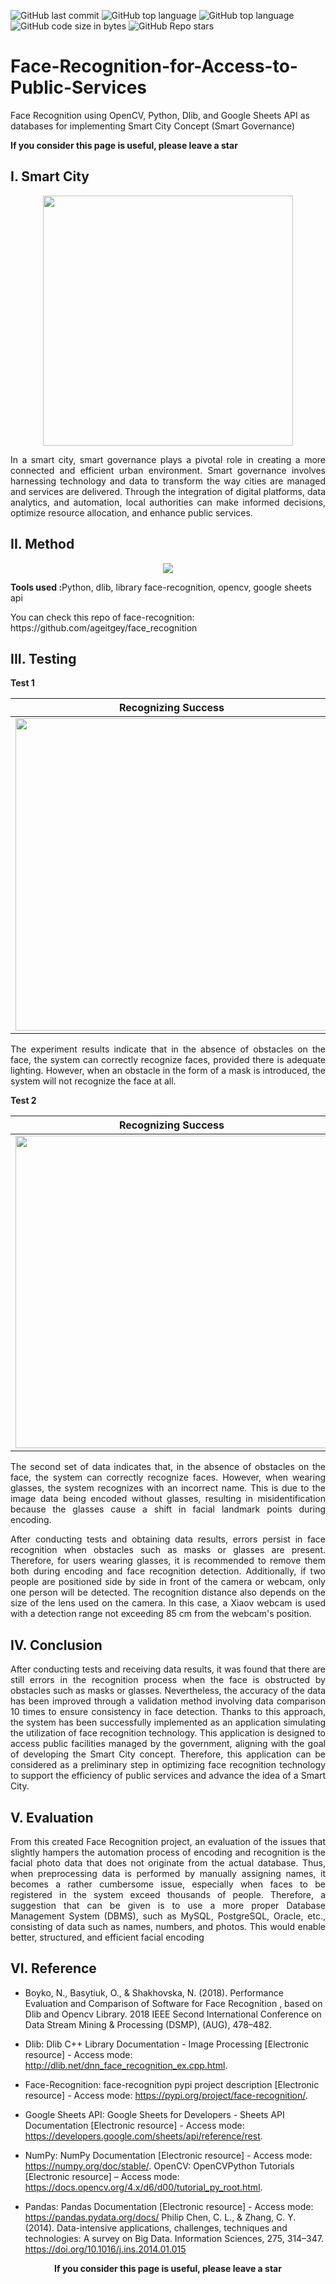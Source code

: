 ![GitHub last commit](https://img.shields.io/github/last-commit/UFTHaq/Face-Recognition-for-Access-to-Public-Services?style=for-the-badge)
![GitHub top language](https://img.shields.io/github/languages/top/UFTHaq/Face-Recognition-for-Access-to-Public-Services?label=Python&logo=python&logoColor=white&style=for-the-badge)
![GitHub top language](https://img.shields.io/github/languages/top/UFTHaq/Face-Recognition-for-Access-to-Public-Services?logo=Jupyter&style=for-the-badge)
![GitHub code size in bytes](https://img.shields.io/github/languages/code-size/UFTHaq/Face-Recognition-for-Access-to-Public-Services?style=for-the-badge)
![GitHub Repo stars](https://img.shields.io/github/stars/UFTHaq/Face-Recognition-for-Access-to-Public-Services?color=red&style=for-the-badge)

# Face-Recognition-for-Access-to-Public-Services
Face Recognition using OpenCV, Python, Dlib, and Google Sheets API as databases for implementing Smart City Concept (Smart Governance)

<p><b> If you consider this page is useful, please leave a star</b></p>

## I. Smart City
<p align="center">
  <img src="https://jpi-urbaneurope.eu/wp-content/uploads/2016/09/smartgov_header170815.png" height="400" />
</p>

<p align="justify">In a smart city, smart governance plays a pivotal role in creating a more connected and efficient urban environment. 
  Smart governance involves harnessing technology and data to transform the way cities are managed and services are delivered. 
  Through the integration of digital platforms, data analytics, and automation, local authorities can make informed decisions, 
  optimize resource allocation, and enhance public services.</p>

## II. Method
<p align="center">
  <img src="https://github.com/UFTHaq/Face-Recognition-for-Access-to-Public-Services/assets/104829519/508aa4bf-a807-4caa-954e-a565e519c8e4"/>
</p>
<p><b>Tools used :</b>Python, dlib, library face-recognition, opencv, google sheets api</p>
<p>You can check this repo of face-recognition: https://github.com/ageitgey/face_recognition</p>

## III. Testing
<p><b>Test 1</b></p>

|Recognizing Success|Recognizing Unsuccess|
|:-:|:-:|
|<img src="https://github.com/UFTHaq/Face-Recognition-for-Access-to-Public-Services/assets/104829519/2b262aec-e0bd-4e26-82d9-ed03c60c381d" width="500" />|<img src="https://github.com/UFTHaq/Face-Recognition-for-Access-to-Public-Services/assets/104829519/eda568c4-0f63-4433-8314-961741021b17" width="500" /> |
<p align="justify">The experiment results indicate that in the absence of obstacles on the face, the system can correctly recognize faces, 
  provided there is adequate lighting. However, when an obstacle in the form of a mask is introduced, the system will not recognize the face at all.
</p>

<p><b>Test 2</b></p>

|Recognizing Success|Recognizing Unsuccess|
|:-:|:-:|
|<img src="https://github.com/UFTHaq/Face-Recognition-for-Access-to-Public-Services/assets/104829519/e7974c95-dcbc-4e0a-a30c-9f15dd5b56aa" width="500" />|<img src="https://github.com/UFTHaq/Face-Recognition-for-Access-to-Public-Services/assets/104829519/212049db-f2f2-4b68-b003-0db2150f50c6" width="500" /> |
<p align="justify">The second set of data indicates that, in the absence of obstacles on the face, the system can correctly recognize faces. 
  However, when wearing glasses, the system recognizes with an incorrect name. This is due to the image data being encoded without glasses, 
  resulting in misidentification because the glasses cause a shift in facial landmark points during encoding.
</p>
<p align="justify">After conducting tests and obtaining data results, errors persist in face recognition when obstacles such as masks or glasses are present. 
  Therefore, for users wearing glasses, it is recommended to remove them both during encoding and face recognition detection. 
  Additionally, if two people are positioned side by side in front of the camera or webcam, only one person will be detected. 
  The recognition distance also depends on the size of the lens used on the camera. In this case, a Xiaov webcam is used with 
  a detection range not exceeding 85 cm from the webcam's position.
</p>

## IV. Conclusion
<p align="justify">After conducting tests and receiving data results, it was found that there are still errors in the recognition process when the face 
  is obstructed by obstacles such as masks or glasses. Nevertheless, the accuracy of the data has been improved through a validation method 
  involving data comparison 10 times to ensure consistency in face detection. Thanks to this approach, the system has been successfully 
  implemented as an application simulating the utilization of face recognition technology. This application is designed to access public 
  facilities managed by the government, aligning with the goal of developing the Smart City concept. Therefore, this application can be 
  considered as a preliminary step in optimizing face recognition technology to support the efficiency of public services and advance the 
  idea of a Smart City.
</p>

## V. Evaluation
<p align="justify">From this created Face Recognition project, an evaluation of the issues that slightly hampers the automation process of encoding and recognition 
  is the facial photo data that does not originate from the actual database. Thus, when preprocessing data is performed by manually assigning names, 
  it becomes a rather cumbersome issue, especially when faces to be registered in the system exceed thousands of people. Therefore, a suggestion that 
  can be given is to use a more proper Database Management System (DBMS), such as MySQL, PostgreSQL, Oracle, etc., consisting of data such as names, 
  numbers, and photos. This would enable better, structured, and efficient facial encoding
</p>

## VI. Reference
* Boyko, N., Basytiuk, O., & Shakhovska, N. (2018). Performance Evaluation and Comparison of Software for Face
Recognition , based on Dlib and Opencv Library. 2018 IEEE Second International Conference on Data Stream Mining &
Processing (DSMP), (AUG), 478–482.

* Dlib: Dlib C++ Library Documentation - Image Processing [Electronic resource] - Access mode:
http://dlib.net/dnn_face_recognition_ex.cpp.html.
* Face-Recognition: face-recognition pypi project description [Electronic resource] - Access mode:
https://pypi.org/project/face-recognition/.
* Google Sheets API: Google Sheets for Developers - Sheets API Documentation [Electronic resource] - Access mode:
https://developers.google.com/sheets/api/reference/rest.
* NumPy: NumPy Documentation [Electronic resource] - Access mode: https://numpy.org/doc/stable/. OpenCV: OpenCVPython Tutorials [Electronic resource] – Access mode: https://docs.opencv.org/4.x/d6/d00/tutorial_py_root.html.
* Pandas: Pandas Documentation [Electronic resource] - Access mode: https://pandas.pydata.org/docs/ Philip Chen, C. L.,
& Zhang, C. Y. (2014). Data-intensive applications, challenges, techniques and technologies: A survey on Big Data.
Information Sciences, 275, 314–347. https://doi.org/10.1016/j.ins.2014.01.015

<p align="center">
  <b>If you consider this page is useful, please leave a star</b>
</p>
